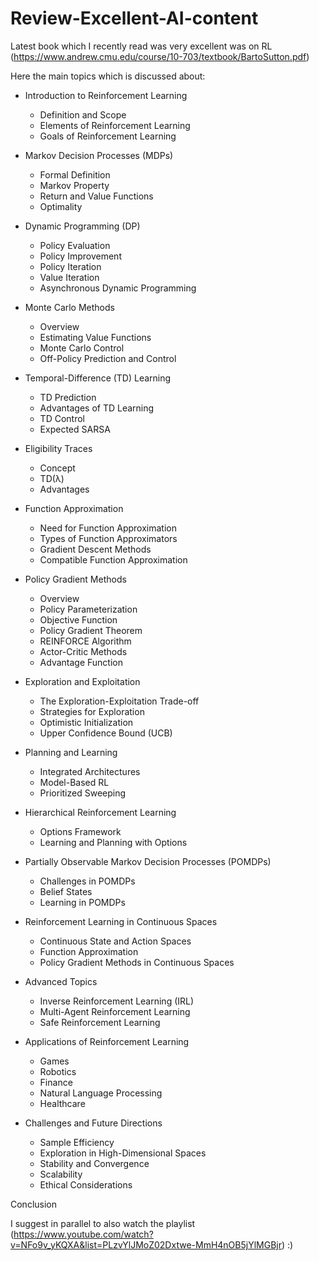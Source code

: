 # Review-Excellent-AI-content

Latest book which I recently read was very excellent was on RL (https://www.andrew.cmu.edu/course/10-703/textbook/BartoSutton.pdf)

Here the main topics which is discussed about:
- Introduction to Reinforcement Learning
  - Definition and Scope
  - Elements of Reinforcement Learning
  - Goals of Reinforcement Learning

- Markov Decision Processes (MDPs)
  - Formal Definition
  - Markov Property
  - Return and Value Functions
  - Optimality

- Dynamic Programming (DP)
  - Policy Evaluation
  - Policy Improvement
  - Policy Iteration
  - Value Iteration
  - Asynchronous Dynamic Programming

- Monte Carlo Methods
  - Overview
  - Estimating Value Functions
  - Monte Carlo Control
  - Off-Policy Prediction and Control

- Temporal-Difference (TD) Learning
  - TD Prediction
  - Advantages of TD Learning
  - TD Control
  - Expected SARSA


- Eligibility Traces
  - Concept
  - TD(λ)
  - Advantages

- Function Approximation
   - Need for Function Approximation
   - Types of Function Approximators
   - Gradient Descent Methods
   - Compatible Function Approximation

- Policy Gradient Methods
  - Overview
  - Policy Parameterization
  - Objective Function
  - Policy Gradient Theorem
  - REINFORCE Algorithm
  - Actor-Critic Methods
  - Advantage Function


- Exploration and Exploitation
   - The Exploration-Exploitation Trade-off
   - Strategies for Exploration
   - Optimistic Initialization
   - Upper Confidence Bound (UCB)

- Planning and Learning
  - Integrated Architectures
  - Model-Based RL
  - Prioritized Sweeping

- Hierarchical Reinforcement Learning
  - Options Framework
  - Learning and Planning with Options

- Partially Observable Markov Decision Processes (POMDPs)
  - Challenges in POMDPs
  - Belief States
  - Learning in POMDPs

- Reinforcement Learning in Continuous Spaces
  - Continuous State and Action Spaces
  - Function Approximation
  - Policy Gradient Methods in Continuous Spaces

- Advanced Topics
  - Inverse Reinforcement Learning (IRL)
  - Multi-Agent Reinforcement Learning
  - Safe Reinforcement Learning

- Applications of Reinforcement Learning
  - Games
  - Robotics
  - Finance
  - Natural Language Processing
  - Healthcare

- Challenges and Future Directions
  - Sample Efficiency
  - Exploration in High-Dimensional Spaces
  - Stability and Convergence
  - Scalability
  - Ethical Considerations

Conclusion

I suggest in parallel to also watch the playlist (https://www.youtube.com/watch?v=NFo9v_yKQXA&list=PLzvYlJMoZ02Dxtwe-MmH4nOB5jYlMGBjr) :)

